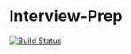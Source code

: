 # Interview-Prep

[![Build Status](https://travis-ci.org/landonnewberry/Interview-Prep.svg?branch=master)](https://travis-ci.org/landonnewberry/Interview-Prep)
